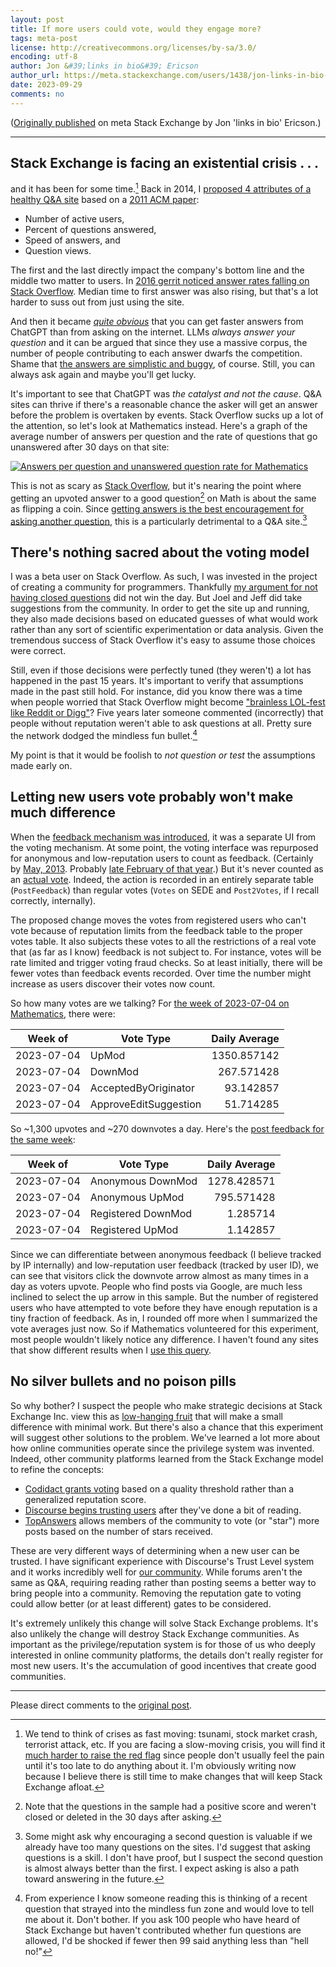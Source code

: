 ```yaml
---
layout: post
title: If more users could vote, would they engage more?
tags: meta-post
license: http://creativecommons.org/licenses/by-sa/3.0/
encoding: utf-8
author: Jon &#39;links in bio&#39; Ericson
author_url: https://meta.stackexchange.com/users/1438/jon-links-in-bio-ericson
date: 2023-09-29
comments: no
---
```


([Originally published](https://meta.stackexchange.com/a/393434/1438) on meta Stack Exchange by Jon &#39;links in bio&#39; Ericson.)

---

## Stack Exchange is facing an existential crisis . . . 

and it has been for some time.[^1] Back in 2014, I [proposed 4 attributes of a healthy Q&A site](https://meta.stackoverflow.com/a/271990/1438) based on a [2011 ACM paper](https://web.archive.org/web/20220626060907/https://bid.berkeley.edu/files/papers/mamykina-stackoverflow-chi2011.pdf):

* Number of active users,
* Percent of questions answered,
* Speed of answers, and
* Question views.

The first and the last directly impact the company's bottom line and the middle two matter to users. In [2016 gerrit noticed answer rates falling on Stack Overflow](https://meta.stackoverflow.com/questions/318719/why-are-answer-rates-dropping). Median time to first answer was also rising, but that's a lot harder to suss out from just using the site.

And then it became [_quite obvious_](https://jlericson.com/2023/06/02/strike_comentary.html) that you can get faster answers from ChatGPT than from asking on the internet. LLMs _always answer your question_ and it can be argued that since they use a massive corpus, the number of people contributing to each answer dwarfs the competition. Shame that [the answers are simplistic and buggy](https://jlericson.com/2023/03/29/coding_ai.html), of course. Still, you can always ask again and maybe you'll get lucky.

It's important to see that ChatGPT was _the catalyst and not the cause_. Q&A sites can thrive if there's a reasonable chance the asker will get an answer before the problem is overtaken by events. Stack Overflow sucks up a lot of the attention, so let's look at Mathematics instead. Here's a graph of the average number of answers per question and the rate of questions that go unanswered after 30 days on that site:

[![Answers per question and unanswered question rate for Mathematics][1]](https://data.stackexchange.com/math/query/961239/unanswered-questions-by-year?window=30#graph)

This is not as scary as [Stack Overflow](https://data.stackexchange.com/stackoverflow/query/961239/unanswered-questions-by-year?window=30#graph), but it's nearing the point where getting an upvoted answer to a good question[^2] on Math is about the same as flipping a coin. Since [getting answers is the best encouragement for asking another question](https://meta.stackexchange.com/questions/311504/what-can-we-do-to-encourage-or-discourage-a-second-question), this is a particularly detrimental to a Q&A site.[^3]

## There's nothing sacred about the voting model

I was a beta user on Stack Overflow. As such, I was invested in the project of creating a community for programmers. Thankfully [my argument for not having closed questions](https://web.archive.org/web/20081230154129/http://stackoverflow.uservoice.com/pages/general/suggestions/28833-get-rid-of-close-question-) did not win the day. But Joel and Jeff did take suggestions from the community. In order to get the site up and running, they also made decisions based on educated guesses of what would work rather than any sort of scientific experimentation or data analysis. Given the tremendous success of Stack Overflow it's easy to assume those choices were correct.

Still, even if those decisions were perfectly tuned (they weren't) a lot has happened in the past 15 years. It's important to verify that assumptions made in the past still hold. For instance, did you know there was a time when people worried that Stack Overflow might become ["brainless LOL-fest like Reddit or Digg"](https://stackoverflow.blog/2010/01/04/stack-overflow-where-we-hate-fun/)? Five years later someone commented (incorrectly) that people without reputation weren't able to ask questions at all. Pretty sure the network dodged the mindless fun bullet.[^4]

My point is that it would be foolish to _not question or test_ the assumptions made early on.

## Letting new users vote probably won't make much difference

When the [feedback mechanism was introduced](https://meta.stackexchange.com/questions/98630/anonymous-user-feedback-now-in-testing), it was a separate UI from the voting mechanism. At some point, the voting interface was repurposed for anonymous and low-reputation users to count as feedback. (Certainly by [May, 2013](https://meta.stackexchange.com/questions/179195/tooltip-for-anonymous-feedback-shows-click-again-to-undo-but-cant-really-be-u). Probably [late February of that year](https://data.stackexchange.com/stackoverflow/query/245926/feedback-per-day-over-time?betathreshold=10#graph).) But it's never counted as an [actual vote](https://meta.stackexchange.com/questions/285181/once-i-reach-15-reputation-will-my-old-votes-be-taken-into-account). Indeed, the action is recorded in an entirely separate table (`PostFeedback`) than regular votes (`Votes` on SEDE and `Post2Votes`, if I recall correctly, internally). 

The proposed change moves the votes from registered users who can't vote because of reputation limits from the feedback table to the proper votes table. It also subjects these votes to all the restrictions of a real vote that (as far as I know) feedback is not subject to. For instance, votes will be rate limited and trigger voting fraud checks. So at least initially, there will be fewer votes than feedback events recorded. Over time the number might increase as users discover their votes now count.

So how many votes are we talking? For [the week of 2023-07-04 on Mathematics](https://data.stackexchange.com/math/query/1787963/votes-per-day-over-time?betathreshold=10&opt.textResults=true), there were: 

Week of             | Vote Type                |  Daily Average   
------------------- | -------------------- | ----------: 
2023-07-04  | UpMod                | 1350.857142
2023-07-04  | DownMod              |  267.571428  
2023-07-04 | AcceptedByOriginator  | 93.142857  
2023-07-04 | ApproveEditSuggestion|  51.714285    

So ~1,300 upvotes and ~270 downvotes a day. Here's the [post feedback for the same week](https://data.stackexchange.com/math/query/245926/feedback-per-day-over-time?betathreshold=10&opt.textResults=true):

Week of             | Vote Type                |  Daily Average   
------------------- | -------------------- | ----------: 
2023-07-04 | Anonymous DownMod | 1278.428571   
2023-07-04  | Anonymous UpMod  |  795.571428    
2023-07-04  | Registered DownMod | 1.285714      
2023-07-04  | Registered UpMod |  1.142857      

Since we can differentiate between anonymous feedback (I believe tracked by IP internally) and low-reputation user feedback (tracked by user ID), we can see that visitors click the downvote arrow almost as many times in a day as voters upvote. People who find posts via Google, are much less inclined to select the up arrow in this sample. But the number of registered users who have attempted to vote before they have enough reputation is a tiny fraction of feedback. As in, I rounded off more when I summarized the vote averages just now. So if Mathematics volunteered for this experiment, most people wouldn't likely notice any difference. I haven't found any sites that show different results when I [use this query](https://data.stackexchange.com/physics/query/245926/feedback-per-day-over-time?betathreshold=10#graph).

## No silver bullets and no poison pills

So why bother? I suspect the people who make strategic decisions at Stack Exchange Inc. view this as [low-hanging fruit](https://jlericson.com/2023/06/02/easy_answers.html) that will make a small difference with minimal work. But there's also a chance that this experiment will suggest other solutions to the problem. We've learned a lot more about how online communities operate since the privilege system was invented. Indeed, other community platforms learned from the Stack Exchange model to refine the concepts:

* [Codidact grants voting](https://meta.codidact.com/abilities/unrestricted) based on a quality threshold rather than a generalized reputation score.
* [Discourse begins trusting users](https://blog.discourse.org/2018/06/understanding-discourse-trust-levels/#trust-level-1-basic) after they've done a bit of reading.
* [TopAnswers](https://topanswers.xyz/meta?q=232) allows members of the community to vote (or "star") more posts based on the number of stars received.

These are very different ways of determining when a new user can be trusted. I have significant experience with Discourse's Trust Level system and it works incredibly well for [our community](https://talk.collegeconfidential.com/). While forums aren't the same as Q&A, requiring reading rather than posting seems a better way to bring people into a community. Removing the reputation gate to voting could allow better (or at least different) gates to be considered.

It's extremely unlikely this change will solve Stack Exchange problems. It's also unlikely the change will destroy Stack Exchange communities. As important as the privilege/reputation system is for those of us who deeply interested in online community platforms, the details don't really register for most new users. It's the accumulation of good incentives that create good communities.


---

[^1]: We tend to think of crises as fast moving: tsunami, stock market crash, terrorist attack, etc. If you are facing a slow-moving crisis, you will find it [much harder to raise the red flag](https://hermeneutics.stackexchange.com/questions/28201/did-ezekiel-fulfill-the-430-days-of-lying-on-his-left-right-side) since people don't usually feel the pain until it's too late to do anything about it. I'm obviously writing now because I believe there is still time to make changes that will keep Stack Exchange afloat.

[^2]: Note that the questions in the sample had a positive score and weren't closed or deleted in the 30 days after asking.

[^3]: Some might ask why encouraging a second question is valuable if we already have too many questions on the sites. I'd suggest that asking questions is a skill. I don't have proof, but I suspect the second question is almost always better than the first. I expect asking is also a path toward answering in the future.

[^4]: From experience I know someone reading this is thinking of a recent question that strayed into the mindless fun zone and would love to tell me about it. Don't bother. If you ask 100 people who have heard of Stack Exchange but haven't contributed whether fun questions are allowed, I'd be shocked if fewer then 99 said anything less than "hell no!"



  [1]: https://i.stack.imgur.com/PUQZu.png


Please direct comments to the [original post](https://meta.stackexchange.com/a/393434/1438).

